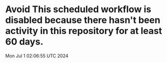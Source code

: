 # Avoid This scheduled workflow is disabled because there hasn't been activity in this repository for at least 60 days.
Mon Jul  1 02:06:55 UTC 2024
